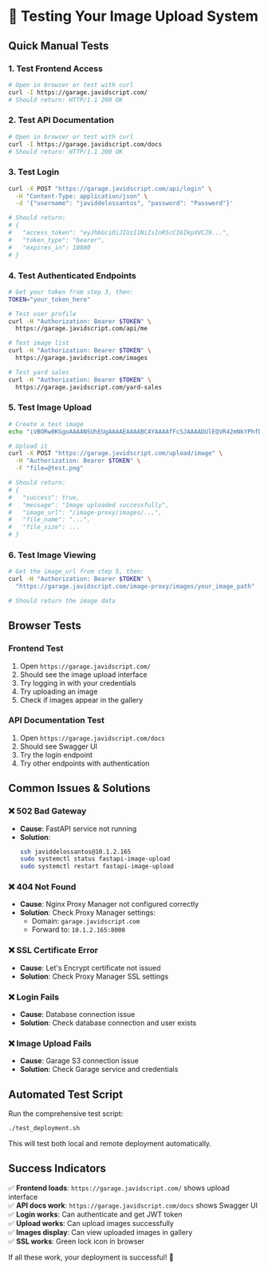 # 🧪 **Testing Your Image Upload System**

## **Quick Manual Tests**

### **1. Test Frontend Access**

```bash
# Open in browser or test with curl
curl -I https://garage.javidscript.com/
# Should return: HTTP/1.1 200 OK
```

### **2. Test API Documentation**

```bash
# Open in browser or test with curl
curl -I https://garage.javidscript.com/docs
# Should return: HTTP/1.1 200 OK
```

### **3. Test Login**

```bash
curl -X POST "https://garage.javidscript.com/api/login" \
  -H "Content-Type: application/json" \
  -d '{"username": "javiddelossantos", "password": "Password"}'

# Should return:
# {
#   "access_token": "eyJhbGciOiJIUzI1NiIsInR5cCI6IkpXVCJ9...",
#   "token_type": "bearer",
#   "expires_in": 10800
# }
```

### **4. Test Authenticated Endpoints**

```bash
# Get your token from step 3, then:
TOKEN="your_token_here"

# Test user profile
curl -H "Authorization: Bearer $TOKEN" \
  https://garage.javidscript.com/api/me

# Test image list
curl -H "Authorization: Bearer $TOKEN" \
  https://garage.javidscript.com/images

# Test yard sales
curl -H "Authorization: Bearer $TOKEN" \
  https://garage.javidscript.com/yard-sales
```

### **5. Test Image Upload**

```bash
# Create a test image
echo "iVBORw0KGgoAAAANSUhEUgAAAAEAAAABCAYAAAAfFcSJAAAADUlEQVR42mNkYPhfDwAChwGA60e6kgAAAABJRU5ErkJggg==" | base64 -d > test.png

# Upload it
curl -X POST "https://garage.javidscript.com/upload/image" \
  -H "Authorization: Bearer $TOKEN" \
  -F "file=@test.png"

# Should return:
# {
#   "success": true,
#   "message": "Image uploaded successfully",
#   "image_url": "/image-proxy/images/...",
#   "file_name": "...",
#   "file_size": ...
# }
```

### **6. Test Image Viewing**

```bash
# Get the image_url from step 5, then:
curl -H "Authorization: Bearer $TOKEN" \
  "https://garage.javidscript.com/image-proxy/images/your_image_path"

# Should return the image data
```

## **Browser Tests**

### **Frontend Test**

1. Open `https://garage.javidscript.com/`
2. Should see the image upload interface
3. Try logging in with your credentials
4. Try uploading an image
5. Check if images appear in the gallery

### **API Documentation Test**

1. Open `https://garage.javidscript.com/docs`
2. Should see Swagger UI
3. Try the login endpoint
4. Try other endpoints with authentication

## **Common Issues & Solutions**

### **❌ 502 Bad Gateway**

- **Cause**: FastAPI service not running
- **Solution**:
  ```bash
  ssh javiddelossantos@10.1.2.165
  sudo systemctl status fastapi-image-upload
  sudo systemctl restart fastapi-image-upload
  ```

### **❌ 404 Not Found**

- **Cause**: Nginx Proxy Manager not configured correctly
- **Solution**: Check Proxy Manager settings:
  - Domain: `garage.javidscript.com`
  - Forward to: `10.1.2.165:8000`

### **❌ SSL Certificate Error**

- **Cause**: Let's Encrypt certificate not issued
- **Solution**: Check Proxy Manager SSL settings

### **❌ Login Fails**

- **Cause**: Database connection issue
- **Solution**: Check database connection and user exists

### **❌ Image Upload Fails**

- **Cause**: Garage S3 connection issue
- **Solution**: Check Garage service and credentials

## **Automated Test Script**

Run the comprehensive test script:

```bash
./test_deployment.sh
```

This will test both local and remote deployment automatically.

## **Success Indicators**

✅ **Frontend loads**: `https://garage.javidscript.com/` shows upload interface  
✅ **API docs work**: `https://garage.javidscript.com/docs` shows Swagger UI  
✅ **Login works**: Can authenticate and get JWT token  
✅ **Upload works**: Can upload images successfully  
✅ **Images display**: Can view uploaded images in gallery  
✅ **SSL works**: Green lock icon in browser

If all these work, your deployment is successful! 🎉
